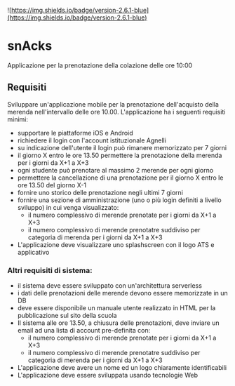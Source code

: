 ![https://img.shields.io/badge/version-2.6.1-blue](https://img.shields.io/badge/version-2.6.1-blue)

# snAcks
Applicazione per la prenotazione della colazione delle ore 10:00


## Requisiti

Sviluppare un'applicazione mobile per la prenotazione dell'acquisto della merenda nell'intervallo delle ore 10.00.
L'applicazione ha i seguenti requisiti minimi:

- supportare le piattaforme iOS e Android
- richiedere il login con l'account istituzionale Agnelli
- su indicazione dell'utente il login può rimanere memorizzato per 7 giorni
- il giorno X entro le ore 13.50 permettere la prenotazione della merenda per i giorni  da X+1 a  X+3 
- ogni studente può prenotare al massimo 2 merende per ogni giorno
- permettere la cancellazione di una prenotazione per il giorno X entro le ore 13.50 del giorno X-1
- fornire uno storico delle prenotazione negli ultimi 7 giorni
- fornire una sezione di amministrazione (uno o più login definiti a livello sviluppo) in cui venga visualizzato:
    - il numero complessivo di merende prenotate per i giorni da X+1 a X+3
    - il numero complessivo di merende prenotatre suddiviso per categoria di merenda per i giorni da X+1 a X+3
- L'applicazione deve visualizzare uno splashscreen con il logo ATS e applicativo


### Altri requisiti di sistema:
- il sistema deve essere sviluppato con un'architettura serverless
- i dati delle prenotazioni delle merende devono essere memorizzate in un DB
- deve essere disponibile un manuale utente realizzato in HTML per la pubblicazione sul sito della scuola
- Il sistema alle ore 13.50, a chiusura delle prenotazioni, deve inviare un email ad una lista di account pre-definita con:
    - il numero complessivo di merende prenotate per i giorni da X+1 a X+3
    - il numero complessivo di merende prenotatre suddiviso per categoria di merenda per i giorni da X+1 a X+3
- L'applicazione deve avere un nome ed un logo chiaramente identificabili
- L'applicazione deve essere sviluppata usando tecnologie Web
